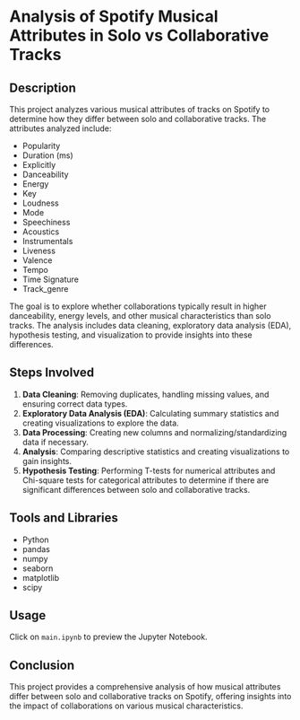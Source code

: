 # Analysis of Spotify Musical Attributes in Solo vs Collaborative Tracks

## Description
This project analyzes various musical attributes of tracks on Spotify to determine how they differ between solo and collaborative tracks. The attributes analyzed include:

- Popularity
- Duration (ms)
- Explicitly
- Danceability
- Energy
- Key
- Loudness
- Mode
- Speechiness
- Acoustics
- Instrumentals
- Liveness
- Valence
- Tempo
- Time Signature
- Track_genre

The goal is to explore whether collaborations typically result in higher danceability, energy levels, and other musical characteristics than solo tracks. The analysis includes data cleaning, exploratory data analysis (EDA), hypothesis testing, and visualization to provide insights into these differences.

## Steps Involved
1. **Data Cleaning**: Removing duplicates, handling missing values, and ensuring correct data types.
2. **Exploratory Data Analysis (EDA)**: Calculating summary statistics and creating visualizations to explore the data.
3. **Data Processing**: Creating new columns and normalizing/standardizing data if necessary.
4. **Analysis**: Comparing descriptive statistics and creating visualizations to gain insights.
5. **Hypothesis Testing**: Performing T-tests for numerical attributes and Chi-square tests for categorical attributes to determine if there are significant differences between solo and collaborative tracks.

## Tools and Libraries
- Python
- pandas
- numpy
- seaborn
- matplotlib
- scipy

## Usage
Click on `main.ipynb` to preview the Jupyter Notebook.

## Conclusion
This project provides a comprehensive analysis of how musical attributes differ between solo and collaborative tracks on Spotify, offering insights into the impact of collaborations on various musical characteristics.
